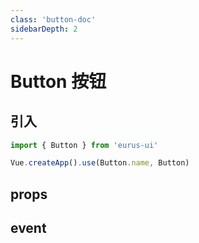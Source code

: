 ```yaml
---
class: 'button-doc'
sidebarDepth: 2
---
```


# Button 按钮

## 引入

```javascript
import { Button } from 'eurus-ui'

Vue.createApp().use(Button.name, Button)
```

## props

## event
